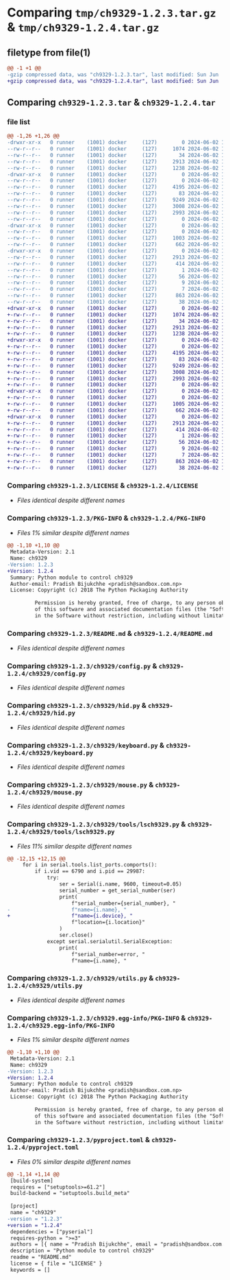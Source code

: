 # Comparing `tmp/ch9329-1.2.3.tar.gz` & `tmp/ch9329-1.2.4.tar.gz`

## filetype from file(1)

```diff
@@ -1 +1 @@
-gzip compressed data, was "ch9329-1.2.3.tar", last modified: Sun Jun  2 17:52:09 2024, max compression
+gzip compressed data, was "ch9329-1.2.4.tar", last modified: Sun Jun  2 17:56:42 2024, max compression
```

## Comparing `ch9329-1.2.3.tar` & `ch9329-1.2.4.tar`

### file list

```diff
@@ -1,26 +1,26 @@
-drwxr-xr-x   0 runner    (1001) docker     (127)        0 2024-06-02 17:52:09.363115 ch9329-1.2.3/
--rw-r--r--   0 runner    (1001) docker     (127)     1074 2024-06-02 17:52:04.000000 ch9329-1.2.3/LICENSE
--rw-r--r--   0 runner    (1001) docker     (127)       34 2024-06-02 17:52:04.000000 ch9329-1.2.3/MANIFEST.in
--rw-r--r--   0 runner    (1001) docker     (127)     2913 2024-06-02 17:52:09.363115 ch9329-1.2.3/PKG-INFO
--rw-r--r--   0 runner    (1001) docker     (127)     1238 2024-06-02 17:52:04.000000 ch9329-1.2.3/README.md
-drwxr-xr-x   0 runner    (1001) docker     (127)        0 2024-06-02 17:52:09.359115 ch9329-1.2.3/ch9329/
--rw-r--r--   0 runner    (1001) docker     (127)        0 2024-06-02 17:52:04.000000 ch9329-1.2.3/ch9329/__init__.py
--rw-r--r--   0 runner    (1001) docker     (127)     4195 2024-06-02 17:52:04.000000 ch9329-1.2.3/ch9329/config.py
--rw-r--r--   0 runner    (1001) docker     (127)       83 2024-06-02 17:52:04.000000 ch9329-1.2.3/ch9329/exceptions.py
--rw-r--r--   0 runner    (1001) docker     (127)     9249 2024-06-02 17:52:04.000000 ch9329-1.2.3/ch9329/hid.py
--rw-r--r--   0 runner    (1001) docker     (127)     3008 2024-06-02 17:52:04.000000 ch9329-1.2.3/ch9329/keyboard.py
--rw-r--r--   0 runner    (1001) docker     (127)     2993 2024-06-02 17:52:04.000000 ch9329-1.2.3/ch9329/mouse.py
--rw-r--r--   0 runner    (1001) docker     (127)        0 2024-06-02 17:52:04.000000 ch9329-1.2.3/ch9329/py.typed
-drwxr-xr-x   0 runner    (1001) docker     (127)        0 2024-06-02 17:52:09.363115 ch9329-1.2.3/ch9329/tools/
--rw-r--r--   0 runner    (1001) docker     (127)        0 2024-06-02 17:52:04.000000 ch9329-1.2.3/ch9329/tools/__init__.py
--rw-r--r--   0 runner    (1001) docker     (127)     1003 2024-06-02 17:52:04.000000 ch9329-1.2.3/ch9329/tools/lsch9329.py
--rw-r--r--   0 runner    (1001) docker     (127)      662 2024-06-02 17:52:04.000000 ch9329-1.2.3/ch9329/utils.py
-drwxr-xr-x   0 runner    (1001) docker     (127)        0 2024-06-02 17:52:09.363115 ch9329-1.2.3/ch9329.egg-info/
--rw-r--r--   0 runner    (1001) docker     (127)     2913 2024-06-02 17:52:09.000000 ch9329-1.2.3/ch9329.egg-info/PKG-INFO
--rw-r--r--   0 runner    (1001) docker     (127)      414 2024-06-02 17:52:09.000000 ch9329-1.2.3/ch9329.egg-info/SOURCES.txt
--rw-r--r--   0 runner    (1001) docker     (127)        1 2024-06-02 17:52:09.000000 ch9329-1.2.3/ch9329.egg-info/dependency_links.txt
--rw-r--r--   0 runner    (1001) docker     (127)       56 2024-06-02 17:52:09.000000 ch9329-1.2.3/ch9329.egg-info/entry_points.txt
--rw-r--r--   0 runner    (1001) docker     (127)        9 2024-06-02 17:52:09.000000 ch9329-1.2.3/ch9329.egg-info/requires.txt
--rw-r--r--   0 runner    (1001) docker     (127)        7 2024-06-02 17:52:09.000000 ch9329-1.2.3/ch9329.egg-info/top_level.txt
--rw-r--r--   0 runner    (1001) docker     (127)      863 2024-06-02 17:52:04.000000 ch9329-1.2.3/pyproject.toml
--rw-r--r--   0 runner    (1001) docker     (127)       38 2024-06-02 17:52:09.363115 ch9329-1.2.3/setup.cfg
+drwxr-xr-x   0 runner    (1001) docker     (127)        0 2024-06-02 17:56:42.906388 ch9329-1.2.4/
+-rw-r--r--   0 runner    (1001) docker     (127)     1074 2024-06-02 17:56:31.000000 ch9329-1.2.4/LICENSE
+-rw-r--r--   0 runner    (1001) docker     (127)       34 2024-06-02 17:56:31.000000 ch9329-1.2.4/MANIFEST.in
+-rw-r--r--   0 runner    (1001) docker     (127)     2913 2024-06-02 17:56:42.906388 ch9329-1.2.4/PKG-INFO
+-rw-r--r--   0 runner    (1001) docker     (127)     1238 2024-06-02 17:56:31.000000 ch9329-1.2.4/README.md
+drwxr-xr-x   0 runner    (1001) docker     (127)        0 2024-06-02 17:56:42.902388 ch9329-1.2.4/ch9329/
+-rw-r--r--   0 runner    (1001) docker     (127)        0 2024-06-02 17:56:31.000000 ch9329-1.2.4/ch9329/__init__.py
+-rw-r--r--   0 runner    (1001) docker     (127)     4195 2024-06-02 17:56:31.000000 ch9329-1.2.4/ch9329/config.py
+-rw-r--r--   0 runner    (1001) docker     (127)       83 2024-06-02 17:56:31.000000 ch9329-1.2.4/ch9329/exceptions.py
+-rw-r--r--   0 runner    (1001) docker     (127)     9249 2024-06-02 17:56:31.000000 ch9329-1.2.4/ch9329/hid.py
+-rw-r--r--   0 runner    (1001) docker     (127)     3008 2024-06-02 17:56:31.000000 ch9329-1.2.4/ch9329/keyboard.py
+-rw-r--r--   0 runner    (1001) docker     (127)     2993 2024-06-02 17:56:31.000000 ch9329-1.2.4/ch9329/mouse.py
+-rw-r--r--   0 runner    (1001) docker     (127)        0 2024-06-02 17:56:31.000000 ch9329-1.2.4/ch9329/py.typed
+drwxr-xr-x   0 runner    (1001) docker     (127)        0 2024-06-02 17:56:42.902388 ch9329-1.2.4/ch9329/tools/
+-rw-r--r--   0 runner    (1001) docker     (127)        0 2024-06-02 17:56:31.000000 ch9329-1.2.4/ch9329/tools/__init__.py
+-rw-r--r--   0 runner    (1001) docker     (127)     1005 2024-06-02 17:56:31.000000 ch9329-1.2.4/ch9329/tools/lsch9329.py
+-rw-r--r--   0 runner    (1001) docker     (127)      662 2024-06-02 17:56:31.000000 ch9329-1.2.4/ch9329/utils.py
+drwxr-xr-x   0 runner    (1001) docker     (127)        0 2024-06-02 17:56:42.906388 ch9329-1.2.4/ch9329.egg-info/
+-rw-r--r--   0 runner    (1001) docker     (127)     2913 2024-06-02 17:56:42.000000 ch9329-1.2.4/ch9329.egg-info/PKG-INFO
+-rw-r--r--   0 runner    (1001) docker     (127)      414 2024-06-02 17:56:42.000000 ch9329-1.2.4/ch9329.egg-info/SOURCES.txt
+-rw-r--r--   0 runner    (1001) docker     (127)        1 2024-06-02 17:56:42.000000 ch9329-1.2.4/ch9329.egg-info/dependency_links.txt
+-rw-r--r--   0 runner    (1001) docker     (127)       56 2024-06-02 17:56:42.000000 ch9329-1.2.4/ch9329.egg-info/entry_points.txt
+-rw-r--r--   0 runner    (1001) docker     (127)        9 2024-06-02 17:56:42.000000 ch9329-1.2.4/ch9329.egg-info/requires.txt
+-rw-r--r--   0 runner    (1001) docker     (127)        7 2024-06-02 17:56:42.000000 ch9329-1.2.4/ch9329.egg-info/top_level.txt
+-rw-r--r--   0 runner    (1001) docker     (127)      863 2024-06-02 17:56:31.000000 ch9329-1.2.4/pyproject.toml
+-rw-r--r--   0 runner    (1001) docker     (127)       38 2024-06-02 17:56:42.906388 ch9329-1.2.4/setup.cfg
```

### Comparing `ch9329-1.2.3/LICENSE` & `ch9329-1.2.4/LICENSE`

 * *Files identical despite different names*

### Comparing `ch9329-1.2.3/PKG-INFO` & `ch9329-1.2.4/PKG-INFO`

 * *Files 1% similar despite different names*

```diff
@@ -1,10 +1,10 @@
 Metadata-Version: 2.1
 Name: ch9329
-Version: 1.2.3
+Version: 1.2.4
 Summary: Python module to control ch9329
 Author-email: Pradish Bijukchhe <pradish@sandbox.com.np>
 License: Copyright (c) 2018 The Python Packaging Authority
         
         Permission is hereby granted, free of charge, to any person obtaining a copy
         of this software and associated documentation files (the "Software"), to deal
         in the Software without restriction, including without limitation the rights
```

### Comparing `ch9329-1.2.3/README.md` & `ch9329-1.2.4/README.md`

 * *Files identical despite different names*

### Comparing `ch9329-1.2.3/ch9329/config.py` & `ch9329-1.2.4/ch9329/config.py`

 * *Files identical despite different names*

### Comparing `ch9329-1.2.3/ch9329/hid.py` & `ch9329-1.2.4/ch9329/hid.py`

 * *Files identical despite different names*

### Comparing `ch9329-1.2.3/ch9329/keyboard.py` & `ch9329-1.2.4/ch9329/keyboard.py`

 * *Files identical despite different names*

### Comparing `ch9329-1.2.3/ch9329/mouse.py` & `ch9329-1.2.4/ch9329/mouse.py`

 * *Files identical despite different names*

### Comparing `ch9329-1.2.3/ch9329/tools/lsch9329.py` & `ch9329-1.2.4/ch9329/tools/lsch9329.py`

 * *Files 11% similar despite different names*

```diff
@@ -12,15 +12,15 @@
     for i in serial.tools.list_ports.comports():
         if i.vid == 6790 and i.pid == 29987:
             try:
                 ser = Serial(i.name, 9600, timeout=0.05)
                 serial_number = get_serial_number(ser)
                 print(
                     f"serial_number={serial_number}, "
-                    f"name={i.name}, "
+                    f"name={i.device}, "
                     f"location={i.location}"
                 )
                 ser.close()
             except serial.serialutil.SerialException:
                 print(
                     f"serial_number=error, "
                     f"name={i.name}, "
```

### Comparing `ch9329-1.2.3/ch9329/utils.py` & `ch9329-1.2.4/ch9329/utils.py`

 * *Files identical despite different names*

### Comparing `ch9329-1.2.3/ch9329.egg-info/PKG-INFO` & `ch9329-1.2.4/ch9329.egg-info/PKG-INFO`

 * *Files 1% similar despite different names*

```diff
@@ -1,10 +1,10 @@
 Metadata-Version: 2.1
 Name: ch9329
-Version: 1.2.3
+Version: 1.2.4
 Summary: Python module to control ch9329
 Author-email: Pradish Bijukchhe <pradish@sandbox.com.np>
 License: Copyright (c) 2018 The Python Packaging Authority
         
         Permission is hereby granted, free of charge, to any person obtaining a copy
         of this software and associated documentation files (the "Software"), to deal
         in the Software without restriction, including without limitation the rights
```

### Comparing `ch9329-1.2.3/pyproject.toml` & `ch9329-1.2.4/pyproject.toml`

 * *Files 0% similar despite different names*

```diff
@@ -1,14 +1,14 @@
 [build-system]
 requires = ["setuptools>=61.2"]
 build-backend = "setuptools.build_meta"
 
 [project]
 name = "ch9329"
-version = "1.2.3"
+version = "1.2.4"
 dependencies = ["pyserial"]
 requires-python = ">=3"
 authors = [{ name = "Pradish Bijukchhe", email = "pradish@sandbox.com.np" }]
 description = "Python module to control ch9329"
 readme = "README.md"
 license = { file = "LICENSE" }
 keywords = []
```

